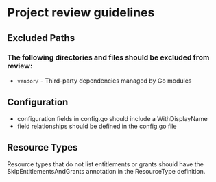 # Project review guidelines

## Excluded Paths

### The following directories and files should be excluded from review:
- `vendor/` - Third-party dependencies managed by Go modules

## Configuration
- configuration fields in config.go should include a WithDisplayName
- field relationships should be defined in the config.go file

## Resource Types
Resource types that do not list entitlements or grants should have the SkipEntitlementsAndGrants annotation in the ResourceType definition.
